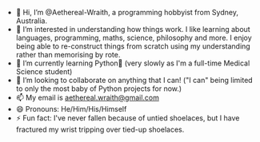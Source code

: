 - 👋 Hi, I’m @Aethereal-Wraith, a programming hobbyist from Sydney, Australia.
- 👀 I’m interested in understanding how things work. I like learning about languages, programming, maths, science, philosophy and more. I enjoy being able to re-construct things from scratch using my understanding rather than memorising by rote.
- 🌱 I’m currently learning Python🐍 (very slowly as I'm a full-time Medical Science student)
- 💞️ I’m looking to collaborate on anything that I can! ("I can" being limited to only the most baby of Python projects for now.)
- 📫 My email is aethereal.wraith@gmail.com
- 😄 Pronouns: He/Him/His/Himself
- ⚡ Fun fact: I've never fallen because of untied shoelaces, but I have fractured my wrist tripping over tied-up shoelaces.

<!---
Aethereal-Wraith/Aethereal-Wraith is a ✨ special ✨ repository because its `README.md` (this file) appears on your GitHub profile.
You can click the Preview link to take a look at your changes.
--->
